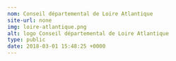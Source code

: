 ```yaml
---
nom: Conseil départemental de Loire Atlantique
site-url: none
img: loire-atlantique.png
alt: logo Conseil départemental de Loire Atlantique
type: public
date: 2018-03-01 15:48:25 +0000
---
```

